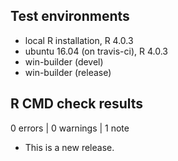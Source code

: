 ## Test environments
* local R installation, R 4.0.3
* ubuntu 16.04 (on travis-ci), R 4.0.3
* win-builder (devel)
* win-builder (release)

## R CMD check results

0 errors | 0 warnings | 1 note

* This is a new release.
